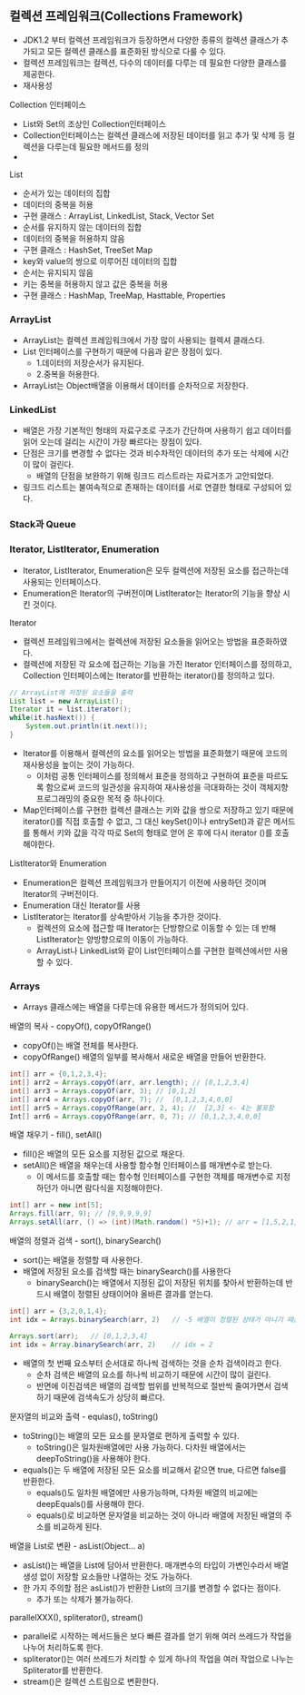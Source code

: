 ## 컬렉션 프레임워크(Collections Framework)
- JDK1.2 부터 컬렉션 프레임워크가 등장하면서 다양한 종류의 컬렉션 클래스가 추가되고 모든 컬렉션 클래스를 표준화된 방식으로 다룰 수 있다.
- 컬렉션 프레임워크는 컬렉션, 다수의 데이터를 다루는 데 필요한 다양한 클래스를 제공한다.
- 재사용성

Collection 인터페이스
- List와 Set의 조상인 Collection인터페이스
- Collection인터페이스는 컬렉션 클래스에 저장된 데이터를 읽고 추가 및 삭제 등 컬렉션을 다루는데 필요한 메서드를 정의
- 
List
- 순서가 있는 데이터의 집합
- 데이터의 중복을 허용
- 구현 클래스 : ArrayList, LinkedList, Stack, Vector
Set
- 순서를 유지하지 않는 데이터의 집합
- 데이터의 중복을 허용하지 않음
- 구현 클래스 : HashSet, TreeSet
Map
- key와 value의 쌍으로 이루어진 데이터의 집합
- 순서는 유지되지 않음
- 키는 중복을 허용하지 않고 값은 중복을 허용
- 구현 클래스 : HashMap, TreeMap, Hasttable, Properties

### ArrayList
- ArrayList는 컬렉션 프레임워크에서 가장 많이 사용되는 컬렉셔 클래스다.
- List 인터페이스를 구현하기 때문에 다음과 같은 장점이 있다.
    - 1.데이터의 저장순서가 유지된다.
    - 2.중복을 허용한다.
- ArrayList는 Object배열을 이용해서 데이터를 순차적으로 저장한다.

### LinkedList
- 배열은 가장 기본적인 형태의 자료구조로 구조가 간단하며 사용하기 쉽고 데이터를 읽어 오는데 걸리는 시간이 가장 빠르다는 장점이 있다.
- 단점은 크기를 변경할 수 없다는 것과 비수차적인 데이터의 추가 또는 삭제에 시간이 많이 걸린다.
    - 배열의 단점을 보완하기 위해 링크드 리스트라는 자료거조가 고안되었다.
 - 링크드 리스트는 불여속적으로 존재하는 데이터를 서로 연결한 형태로 구성되어 있다.

### Stack과 Queue
### Iterator, ListIterator, Enumeration
- Iterator, ListIterator, Enumeration은 모두 컬렉션에 저장된 요소를 접근하는데 사용되는 인터페이스다.
- Enumeration은 Iterator의 구버전이며 ListIterator는 Iterator의 기능을 향상 시킨 것이다.

Iterator
- 컬렉션 프레임워크에서는 컬렉션에 저장된 요소들을 읽어오는 방법을 표준화하였다.
- 컬렉션에 저장된 각 요소에 접근하는 기능을 가진 Iterator 인터페이스를 정의하고, Collection 인터페이스에는 Iterator를 반환하는 iterator()를 정의하고 있다.
```java
// ArrayList에 저장된 요소들을 출력
List list = new ArrayList();
Iterator it = list.iterator();
while(it.hasNext()) {
    System.out.println(it.next());
}
```
- Iterator를 이용해서 컬렉션의 요소를 읽어오는 방법을 표준화했기 때문에 코드의 재사용성을 높이는 것이 가능하다.
    - 이처럼 공통 인터페이스를 정의해서 표준을 정의하고 구현하여 표준을 따르도록 함으로써 코드의 일관성을 유지하여 재사용성을 극대화하는 것이 객체지향 프로그래밍의 중요한 목적 중 하나이다.
- Map인터페이스를 구현한 컬렉션 클래스는 키와 값을 쌍으로 저장하고 있기 때문에 iterator()를 직접 호출할 수 없고, 그 대신 keySet()이나 entrySet()과 같은 메서드를 통해서 키와 값을 각각 따로 Set의 형태로 얻어 온 후에 다시 iterator ()를 호출해야한다.

ListIterator와 Enumeration
- Enumeration은 컬렉션 프레임워크가 만들어지기 이전에 사용하던 것이며 Iterator의 구버전이다.
- Enumeration 대신 Iterator를 사용
- ListIterator는 Iterator를 상속받아서 기능을 추가한 것이다.
    - 컬렉션의 요소에 접근할 때 Iterator는 단방향으로 이동할 수 있는 데 반해 ListIterator는 양방향으로의 이동이 가능하다.
    - ArrayList나 LinkedList와 같이 List인터페이스를 구현한 컬렉션에서만 사용할 수 있다.

### Arrays
- Arrays 클래스에는 배열을 다루는데 유용한 메서드가 정의되어 있다.

배열의 복사 - copyOf(), copyOfRange()
- copyOf()는 배열 전체를 복사한다.
- copyOfRange() 배열의 일부를 복사해서 새로운 배열을 만들어 반환한다.
```java
int[] arr = {0,1,2,3,4};
int[] arr2 = Arrays.copyOf(arr, arr.length); // [0,1,2,3,4]
int[] arr3 = Arrays.copyOf(arr, 3); // [0,1,2]
int[] arr4 = Arrays.copyOf(arr, 7); //  [0,1,2,3,4,0,0]
int[] arr5 = Arrays.copyOfRange(arr, 2, 4); //  [2,3] <- 4는 불포함
Int[] arr6 = Arrays.copyOfRange(arr, 0, 7); // [0,1,2,3,4,0,0]
```

배열 채우기 - fill(), setAll()
- fill()은 배열의 모든 요소를 지정된 값으로 채운다.
- setAll()은 배열을 채우는데 사용할 함수형 인터페이스를 매개변수로 받는다.
    - 이 메서드를 호출할 때는 함수형 인터페이스를 구현한 객체를 매개변수로 지정하던가 아니면 람다식을 지정해야한다.
```java
int[] arr = new int[5];
Arrays.fill(arr, 9); // [9,9,9,9,9]
Arrays.setAll(arr, () => (int)(Math.random() *5)+1); // arr = [1,5,2,1,1]
```

배열의 정렬과 검색 - sort(), binarySearch()
- sort()는 배열을 정렬할 때 사용한다.
- 배열에 저장된 요소를 검색할 때는 binarySearch()를 사용한다
    - binarySearch()는 배열에서 지정된 값이 저장된 위치를 찾아서 반환하는데 반드시 배열이 정렬된 상태이어야 올바른 결과를 얻는다.
```java
int[] arr = {3,2,0,1,4};
int idx = Arrays.binarySearch(arr, 2)   // -5 배열이 정렬된 상태가 아니기 때문에 잘못된 결과를 받는다.

Arrays.sort(arr);   // [0,1,2,3,4]
int idx = Array.binarySearch(arr, 2)    // idx = 2 
```
- 배열의 첫 번째 요소부터 순서대로 하나씩 검색하는 것을 순차 검색이라고 한다.
    - 순차 검색은 배열의 요소를 하나씩 비교하기 때문에 시간이 많이 걸린다.
    - 반면에 이진검색은 배열의 검색할 범위를 반복적으로 절반씩 줄여가면서 검색하기 때문에 검색속도가 상당히 빠르다.

문자열의 비교와 출력 - equlas(), toString()
- toString()는 배열의 모든 요소를 문자열로 편하게 출력할 수 있다.
    - toString()은 일차원배열에만 사용 가능하다. 다차원 배열에서는 deepToString()을 사용해야 한다.
- equals()는 두 배열에 저장된 모든 요소를 비교해서 같으면 true, 다르면 false를 반환한다.
    - equals()도 일차원 배열에만 사용가능하며, 다차원 배열의 비교에는 deepEquals()를 사용해야 한다.
    - equals()로 비교하면 문자열을 비교하는 것이 아니라 배열에 저장된 배열의 주소를 비교하게 된다.
    
배열을 List로 변환 - asList(Object... a)
- asList()는 배열을 List에 담아서 반환한다. 매개변수의 타입이 가변인수라서 배열 생성 없이 저장할 요소들만 나열하는 것도 가능하다.
- 한 가지 주의할 점은 asList()가 반환한 List의 크기를 변경할 수 없다는 점이다.
    - 추가 또는 삭제가 불가능하다.
    
parallelXXX(), spliterator(), stream()
- parallel로 시작하는 메서드들은 보다 빠른 결과를 얻기 위해 여러 쓰레드가 작업을 나누어 처리하도록 한다.
- spliterator()는 여러 쓰레드가 처리할 수 있게 하나의 작업을 여러 작업으로 나누는 Spliterator를 반환한다.
- stream()은 컬렉션 스트림으로 변환한다.
 

